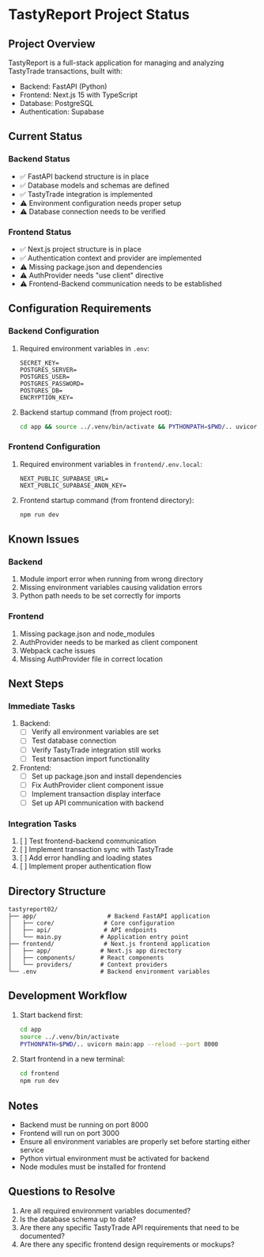 # TastyReport Project Status

## Project Overview
TastyReport is a full-stack application for managing and analyzing TastyTrade transactions, built with:
- Backend: FastAPI (Python)
- Frontend: Next.js 15 with TypeScript
- Database: PostgreSQL
- Authentication: Supabase

## Current Status

### Backend Status
- ✅ FastAPI backend structure is in place
- ✅ Database models and schemas are defined
- ✅ TastyTrade integration is implemented
- ⚠️ Environment configuration needs proper setup
- ⚠️ Database connection needs to be verified

### Frontend Status
- ✅ Next.js project structure is in place
- ✅ Authentication context and provider are implemented
- ⚠️ Missing package.json and dependencies
- ⚠️ AuthProvider needs "use client" directive
- ⚠️ Frontend-Backend communication needs to be established

## Configuration Requirements

### Backend Configuration
1. Required environment variables in `.env`:
   ```
   SECRET_KEY=
   POSTGRES_SERVER=
   POSTGRES_USER=
   POSTGRES_PASSWORD=
   POSTGRES_DB=
   ENCRYPTION_KEY=
   ```

2. Backend startup command (from project root):
   ```bash
   cd app && source ../.venv/bin/activate && PYTHONPATH=$PWD/.. uvicorn main:app --reload --port 8000
   ```

### Frontend Configuration
1. Required environment variables in `frontend/.env.local`:
   ```
   NEXT_PUBLIC_SUPABASE_URL=
   NEXT_PUBLIC_SUPABASE_ANON_KEY=
   ```

2. Frontend startup command (from frontend directory):
   ```bash
   npm run dev
   ```

## Known Issues

### Backend
1. Module import error when running from wrong directory
2. Missing environment variables causing validation errors
3. Python path needs to be set correctly for imports

### Frontend
1. Missing package.json and node_modules
2. AuthProvider needs to be marked as client component
3. Webpack cache issues
4. Missing AuthProvider file in correct location

## Next Steps

### Immediate Tasks
1. Backend:
   - [ ] Verify all environment variables are set
   - [ ] Test database connection
   - [ ] Verify TastyTrade integration still works
   - [ ] Test transaction import functionality

2. Frontend:
   - [ ] Set up package.json and install dependencies
   - [ ] Fix AuthProvider client component issue
   - [ ] Implement transaction display interface
   - [ ] Set up API communication with backend

### Integration Tasks
1. [ ] Test frontend-backend communication
2. [ ] Implement transaction sync with TastyTrade
3. [ ] Add error handling and loading states
4. [ ] Implement proper authentication flow

## Directory Structure
```
tastyreport02/
├── app/                    # Backend FastAPI application
│   ├── core/              # Core configuration
│   ├── api/               # API endpoints
│   └── main.py           # Application entry point
├── frontend/              # Next.js frontend application
│   ├── app/              # Next.js app directory
│   ├── components/       # React components
│   └── providers/        # Context providers
└── .env                  # Backend environment variables
```

## Development Workflow
1. Start backend first:
   ```bash
   cd app
   source ../.venv/bin/activate
   PYTHONPATH=$PWD/.. uvicorn main:app --reload --port 8000
   ```

2. Start frontend in a new terminal:
   ```bash
   cd frontend
   npm run dev
   ```

## Notes
- Backend must be running on port 8000
- Frontend will run on port 3000
- Ensure all environment variables are properly set before starting either service
- Python virtual environment must be activated for backend
- Node modules must be installed for frontend

## Questions to Resolve
1. Are all required environment variables documented?
2. Is the database schema up to date?
3. Are there any specific TastyTrade API requirements that need to be documented?
4. Are there any specific frontend design requirements or mockups?
